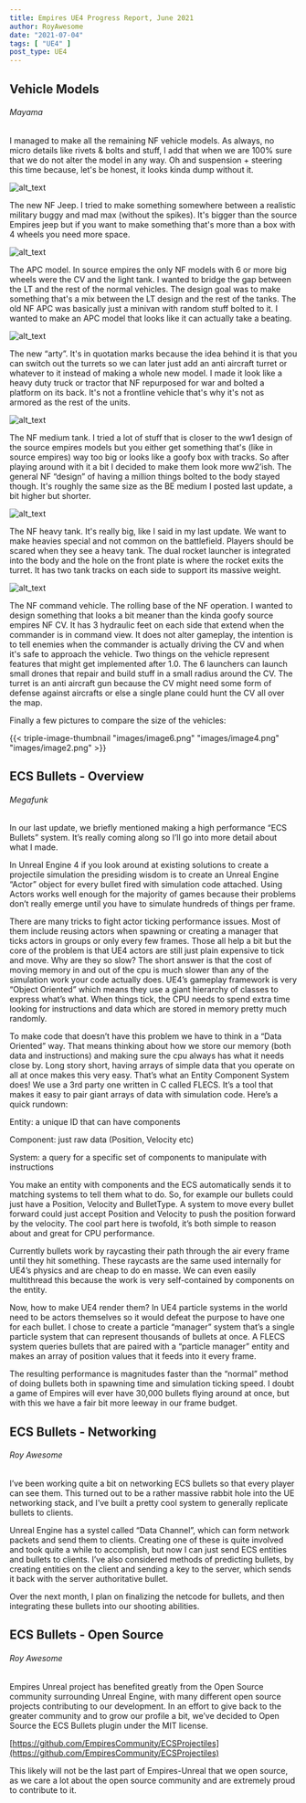 ```yaml
---
title: Empires UE4 Progress Report, June 2021
author: RoyAwesome
date: "2021-07-04"
tags: [ "UE4" ]
post_type: UE4
---
```


## Vehicle Models

###### Mayama

I managed to make all the remaining NF vehicle models. As always, no micro details like rivets & bolts and stuff, I add that when we are 100% sure that we do not alter the model in any way. Oh and suspension + steering this time because, let's be honest, it looks kinda dump without it.

![alt_text](images/image9.png "image_tooltip")



The new NF Jeep. I tried to make something somewhere between a realistic military buggy and mad max (without the spikes). It's bigger than the source Empires jeep but if you want to make something that's more than a box with 4 wheels you need more space.


![alt_text](images/image1.png "image_tooltip")

The APC model. In source empires the only NF models with 6 or more big wheels were the CV and the light tank. I wanted to bridge the gap between the LT and the rest of the normal vehicles. The design goal was to make something that's a mix between the LT design and the rest of the tanks. The old NF APC was basically just a minivan with random stuff bolted to it. I wanted to make an APC model that looks like it can actually take a beating. 

![alt_text](images/image8.png "image_tooltip")


The new “arty”. It's in quotation marks because the idea behind it is that you can switch out the turrets so we can later just add an anti aircraft turret or whatever to it instead of making a whole new model. I made it look like a heavy duty truck or tractor that NF repurposed for war and bolted a platform on its back. It's not a frontline vehicle that's why it's not as armored as the rest of the units.



![alt_text](images/image3.png "image_tooltip")



The NF medium tank. I tried a lot of stuff that is closer to the ww1 design of the source empires models but you either get something that's (like in source empires) way too big or looks like a goofy box with tracks. So after playing around with it a bit I decided to make them look more ww2’ish. The general NF “design” of having a million things bolted to the body stayed though. It's roughly the same size as the BE medium I posted last update, a bit higher but shorter.

![alt_text](images/image5.png "image_tooltip")


The NF heavy tank. It's really big, like I said in my last update. We want to make heavies special and not common on the battlefield. Players should be scared when they see a heavy tank. The dual rocket launcher is integrated into the body and the hole on the front plate is where the rocket exits the turret. It has two tank tracks on each side to support its massive weight.


![alt_text](images/image7.png "image_tooltip")



The NF command vehicle. The rolling base of the NF operation. I wanted to design something that looks a bit meaner than the kinda goofy source empires NF CV. It has 3 hydraulic feet on each side that extend when the commander is in command view. It does not alter gameplay, the intention is to tell enemies when the commander is actually driving the CV and when it's safe to approach the vehicle. Two things on the vehicle represent features that might get implemented after 1.0. The 6 launchers can launch small drones that repair and build stuff in a small radius around the CV. The turret is an anti aircraft gun because the CV might need some form of defense against aircrafts or else a single plane could hunt the CV all over the map.

Finally a few pictures to compare the size of the vehicles:

{{< triple-image-thumbnail "images/image6.png" "images/image4.png" "images/image2.png" >}}


## ECS Bullets - Overview

###### Megafunk

In our last update, we briefly mentioned making a high performance “ECS Bullets” system. It’s really coming along so I’ll go into more detail about what I made. 

In Unreal Engine 4 if you look around at existing solutions to create a projectile simulation the presiding wisdom is to create an Unreal Engine “Actor” object for every bullet fired with simulation code attached. Using Actors works well enough for the majority of games because their problems don’t really emerge until you have to simulate hundreds of things per frame. 

There are many tricks to fight actor ticking performance issues. Most of them include reusing actors when spawning or creating a manager that ticks actors in groups or only every few frames. Those all help a bit but the core of the problem is that UE4 actors are still just plain expensive to tick and move. Why are they so slow? The short answer is that the cost of moving memory in and out of the cpu is much slower than any of the simulation work your code actually does. UE4’s gameplay framework is very “Object Oriented” which means they use a giant hierarchy of classes to express what’s what. When things tick, the CPU needs to spend extra time looking for instructions and data which are stored in memory pretty much randomly.

To make code that doesn’t have this problem we have to think in a “Data Oriented” way. That means thinking about how we store our memory (both data and instructions) and making sure the cpu always has what it needs close by. Long story short, having arrays of simple data that you operate on all at once makes this very easy. That’s what an Entity Component System does! We use a 3rd party one written in C called FLECS. It’s a tool that makes it easy to pair giant arrays of data with simulation code. Here’s a quick rundown:

 

Entity: a unique ID that can have components

Component: just raw data (Position, Velocity etc)

System: a query for a specific set of components to manipulate with instructions

You make an entity with components and the ECS automatically sends it to matching systems to tell them what to do. So, for example our bullets could just have a Position, Velocity and BulletType. A system to move every bullet forward could just accept Position and Velocity to push the position forward by the velocity. The cool part here is twofold, it’s both simple to reason about and great for CPU performance. 

Currently bullets work by raycasting their path through the air every frame until they hit something. These raycasts are the same used internally for UE4’s physics and are cheap to do en masse. We can even easily multithread this because the work is very self-contained by components on the entity. 

Now, how to make UE4 render them? In UE4 particle systems in the world need to be actors themselves so it would defeat the purpose to have one for each bullet. I chose to create a particle “manager” system that’s a single particle system that can represent thousands of bullets at once. A FLECS system queries bullets that are paired with a “particle manager” entity and makes an array of position values that it feeds into it every frame. 

The resulting performance is magnitudes faster than the “normal” method of doing bullets both in spawning time and simulation ticking speed. I doubt a game of Empires will ever have 30,000 bullets flying around at once, but with this we have a fair bit more leeway in our frame budget.


## ECS Bullets - Networking

###### Roy Awesome

I’ve been working quite a bit on networking ECS bullets so that every player can see them.  This turned out to be a rather massive rabbit hole into the UE networking stack, and I’ve built a pretty cool system to generally replicate bullets to clients. 

Unreal Engine has a systel called “Data Channel”, which can form network packets and send them to clients.  Creating one of these is quite involved and took quite a while to accomplish, but now I can just send ECS entities and bullets to clients.  I’ve also considered methods of predicting bullets, by creating entities on the client and sending a key to the server, which sends it back with the server authoritative bullet.  

Over the next month, I plan on finalizing the netcode for bullets, and then integrating these bullets into our shooting abilities.  


## ECS Bullets - Open Source

###### Roy Awesome

Empires Unreal project has benefited greatly from the Open Source community surrounding Unreal Engine, with many different open source projects contributing to our development.  In an effort to give back to the greater community and to grow our profile a bit, we’ve decided to Open Source the ECS Bullets plugin under the MIT license.  

[https://github.com/EmpiresCommunity/ECSProjectiles](https://github.com/EmpiresCommunity/ECSProjectiles)

This likely will not be the last part of Empires-Unreal that we open source, as we care a lot about the open source community and are extremely proud to contribute to it.  
